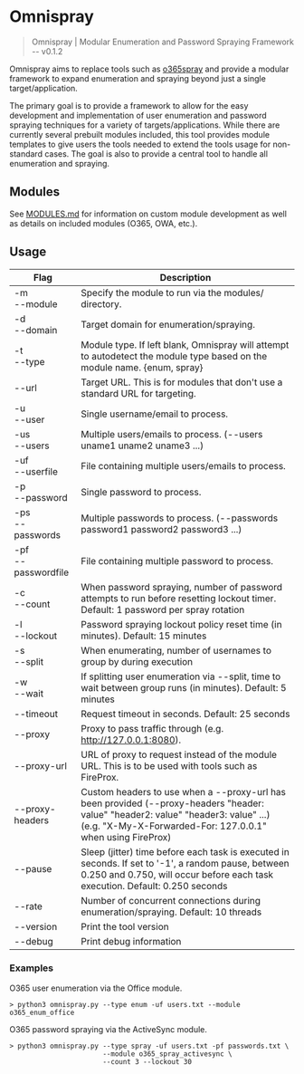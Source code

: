# Omnispray

> Omnispray | Modular Enumeration and Password Spraying Framework -- v0.1.2

Omnispray aims to replace tools such as [o365spray](https://github.com/0xZDH/o365spray) and provide a modular framework to expand enumeration and spraying beyond just a single target/application.

The primary goal is to provide a framework to allow for the easy development and implementation of user enumeration and password spraying techniques for a variety of targets/applications. While there are currently several prebuilt modules included, this tool provides module templates to give users the tools needed to extend the tools usage for non-standard cases. The goal is also to provide a central tool to handle all enumeration and spraying.

## Modules

See [MODULES.md](MODULES.md) for information on custom module development as well as details on included modules (O365, OWA, etc.).

## Usage

| Flag         | Description                                                                                                |
|--------------|------------------------------------------------------------------------------------------------------------|
| -m<br/>--module | Specify the module to run via the modules/ directory.                                                   |
| -d<br/>--domain | Target domain for enumeration/spraying.                                                                 |
| -t<br/>--type   | Module type. If left blank, Omnispray will attempt to autodetect the module type based on the module name. {enum, spray} |
| --url  | Target URL. This is for modules that don't use a standard URL for targeting.                                     |
| -u<br/>--user   | Single username/email to process.                                                                       |
| -us<br/>--users | Multiple users/emails to process. (--users uname1 uname2 uname3 ...)                                    |
| -uf<br/>--userfile  | File containing multiple users/emails to process.                                                   |
| -p<br/>--password   | Single password to process.                                                                         |
| -ps<br/>--passwords | Multiple passwords to process. (--passwords password1 password2 password3 ...)                      |
| -pf<br/>--passwordfile | File containing multiple password to process.                                                    |
| -c<br/>--count   | When password spraying, number of password attempts to run before resetting lockout timer. Default: 1 password per spray rotation |
| -l<br/>--lockout | Password spraying lockout policy reset time (in minutes). Default: 15 minutes                          |
| -s<br/>--split   | When enumerating, number of usernames to group by during execution                                     |
| -w<br/>--wait    | If splitting user enumeration via --split, time to wait between group runs (in minutes). Default: 5 minutes |
| --timeout     | Request timeout in seconds. Default: 25 seconds                                                           |
| --proxy       | Proxy to pass traffic through (e.g. http://127.0.0.1:8080).                                               |
| --proxy-url   | URL of proxy to request instead of the module URL. This is to be used with tools such as FireProx.        |
| --proxy-headers  | Custom headers to use when a --proxy-url has been provided (--proxy-headers "header: value" "header2: value" "header3: value" ...) (e.g. "X-My-X-Forwarded-For: 127.0.0.1" when using FireProx) |
| --pause       | Sleep (jitter) time before each task is executed in seconds. If set to '-1', a random pause, between 0.250 and 0.750, will occur before each task execution. Default: 0.250 seconds |
| --rate        | Number of concurrent connections during enumeration/spraying. Default: 10 threads                         |
| --version     | Print the tool version                                                                                    |
| --debug       | Print debug information                                                                                   |

### Examples

O365 user enumeration via the Office module.
```
> python3 omnispray.py --type enum -uf users.txt --module o365_enum_office
```

O365 password spraying via the ActiveSync module.
```
> python3 omnispray.py --type spray -uf users.txt -pf passwords.txt \
                       --module o365_spray_activesync \
                       --count 3 --lockout 30
```
